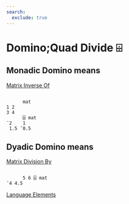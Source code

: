 ```yaml
---
search:
  exclude: true
---
```






<h1 class="heading"><span class="name">Domino;Quad Divide</span> <span class="command">⌹</span></h1>


## Monadic Domino means


[Matrix Inverse Of](../primitive-functions/matrix-inverse.md)
```apl

      mat
1 2
3 4
      ⌹ mat
¯2    1
 1.5 ¯0.5
```

## Dyadic Domino means


[Matrix Division By](../primitive-functions/matrix-divide.md)
```apl

      5 6 ⌹ mat
¯4 4.5

```


[Language Elements](./language-elements.md)


